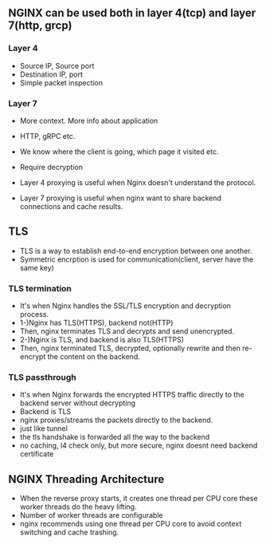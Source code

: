 ## NGINX can be used both in layer 4(tcp) and layer 7(http, grcp)

### Layer 4 
* Source IP, Source port
* Destination IP, port
* Simple packet inspection

### Layer 7
* More context. More info about application
* HTTP, gRPC etc.
* We know where the client is going, which page it visited etc.
* Require decryption

* Layer 4 proxying is useful when Nginx doesn't understand the protocol.
* Layer 7 proxying is useful when nginx want to share backend connections and cache results.

## TLS 
* TLS is a way to establish end-to-end encryption between one another.
* Symmetric encrption is used for communication(client, server have the same key)

### TLS termination 
*  It's when Nginx handles the SSL/TLS encryption and decryption process.
* 1-)Nginx has TLS(HTTPS), backend not(HTTP)
* Then, nginx terminates TLS and decrypts and send unencrypted.
* 2-)Nginx is TLS, and backend is also TLS(HTTPS)
* Then, nginx terminated TLS, decrypted, optionally rewrite and then re-encrypt the content on the backend.

### TLS passthrough
* It's when Nginx forwards the encrypted HTTPS traffic directly to the backend server without decrypting
* Backend is TLS
* nginx proxies/streams the packets directly to the backend.
* just like tunnel
* the tls handshake is forwarded all the way to the backend
* no caching, l4 check only, but more secure, nginx doesnt need backend certificate

## NGINX Threading Architecture
* When the reverse proxy starts, it creates one thread per CPU core these worker threads do the heavy lifting.
* Number of worker threads are configurable
* nginx recommends using one thread per CPU core to avoid context switching and cache trashing.
